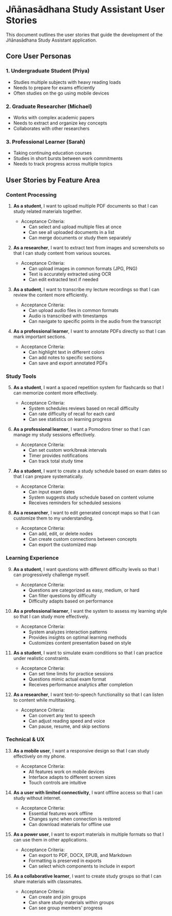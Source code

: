 # Jñānasādhana Study Assistant User Stories

This document outlines the user stories that guide the development of the Jñānasādhana Study Assistant application.

## Core User Personas

### 1. Undergraduate Student (Priya)
- Studies multiple subjects with heavy reading loads
- Needs to prepare for exams efficiently
- Often studies on the go using mobile devices

### 2. Graduate Researcher (Michael)
- Works with complex academic papers
- Needs to extract and organize key concepts
- Collaborates with other researchers

### 3. Professional Learner (Sarah)
- Taking continuing education courses
- Studies in short bursts between work commitments
- Needs to track progress across multiple topics

## User Stories by Feature Area

### Content Processing

1. **As a student**, I want to upload multiple PDF documents so that I can study related materials together.
   - Acceptance Criteria:
     - Can select and upload multiple files at once
     - Can see all uploaded documents in a list
     - Can merge documents or study them separately

2. **As a researcher**, I want to extract text from images and screenshots so that I can study content from various sources.
   - Acceptance Criteria:
     - Can upload images in common formats (JPG, PNG)
     - Text is accurately extracted using OCR
     - Can edit extracted text if needed

3. **As a student**, I want to transcribe my lecture recordings so that I can review the content more efficiently.
   - Acceptance Criteria:
     - Can upload audio files in common formats
     - Audio is transcribed with timestamps
     - Can navigate to specific points in the audio from the transcript

4. **As a professional learner**, I want to annotate PDFs directly so that I can mark important sections.
   - Acceptance Criteria:
     - Can highlight text in different colors
     - Can add notes to specific sections
     - Can save and export annotated PDFs

### Study Tools

5. **As a student**, I want a spaced repetition system for flashcards so that I can memorize content more effectively.
   - Acceptance Criteria:
     - System schedules reviews based on recall difficulty
     - Can rate difficulty of recall for each card
     - Can see statistics on learning progress

6. **As a professional learner**, I want a Pomodoro timer so that I can manage my study sessions effectively.
   - Acceptance Criteria:
     - Can set custom work/break intervals
     - Timer provides notifications
     - Can track total study time

7. **As a student**, I want to create a study schedule based on exam dates so that I can prepare systematically.
   - Acceptance Criteria:
     - Can input exam dates
     - System suggests study schedule based on content volume
     - Receives reminders for scheduled sessions

8. **As a researcher**, I want to edit generated concept maps so that I can customize them to my understanding.
   - Acceptance Criteria:
     - Can add, edit, or delete nodes
     - Can create custom connections between concepts
     - Can export the customized map

### Learning Experience

9. **As a student**, I want questions with different difficulty levels so that I can progressively challenge myself.
   - Acceptance Criteria:
     - Questions are categorized as easy, medium, or hard
     - Can filter questions by difficulty
     - Difficulty adapts based on performance

10. **As a professional learner**, I want the system to assess my learning style so that I can study more effectively.
    - Acceptance Criteria:
      - System analyzes interaction patterns
      - Provides insights on optimal learning methods
      - Customizes content presentation based on style

11. **As a student**, I want to simulate exam conditions so that I can practice under realistic constraints.
    - Acceptance Criteria:
      - Can set time limits for practice sessions
      - Questions mimic actual exam format
      - Receives performance analytics after completion

12. **As a researcher**, I want text-to-speech functionality so that I can listen to content while multitasking.
    - Acceptance Criteria:
      - Can convert any text to speech
      - Can adjust reading speed and voice
      - Can pause, resume, and skip sections

### Technical & UX

13. **As a mobile user**, I want a responsive design so that I can study effectively on my phone.
    - Acceptance Criteria:
      - All features work on mobile devices
      - Interface adapts to different screen sizes
      - Touch controls are intuitive

14. **As a user with limited connectivity**, I want offline access so that I can study without internet.
    - Acceptance Criteria:
      - Essential features work offline
      - Changes sync when connection is restored
      - Can download materials for offline use

15. **As a power user**, I want to export materials in multiple formats so that I can use them in other applications.
    - Acceptance Criteria:
      - Can export to PDF, DOCX, EPUB, and Markdown
      - Formatting is preserved in exports
      - Can select which components to include in export

16. **As a collaborative learner**, I want to create study groups so that I can share materials with classmates.
    - Acceptance Criteria:
      - Can create and join groups
      - Can share study materials within groups
      - Can see group members' progress